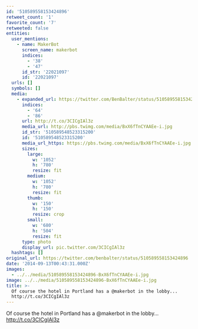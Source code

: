 ```yaml
---
id: '510589558153424896'
retweet_count: '1'
favorite_count: '7'
retweeted: false
entities:
  user_mentions:
    - name: MakerBot
      screen_name: makerbot
      indices:
        - '38'
        - '47'
      id_str: '22021097'
      id: '22021097'
  urls: []
  symbols: []
  media:
    - expanded_url: https://twitter.com/BenBalter/status/510589558153424896/photo/1
      indices:
        - '64'
        - '86'
      url: http://t.co/3CICgIAl3z
      media_url: http://pbs.twimg.com/media/BxX6fTnCYAAEe-i.jpg
      id_str: '510589548523315200'
      id: '510589548523315200'
      media_url_https: https://pbs.twimg.com/media/BxX6fTnCYAAEe-i.jpg
      sizes:
        large:
          w: '1052'
          h: '780'
          resize: fit
        medium:
          w: '1052'
          h: '780'
          resize: fit
        thumb:
          w: '150'
          h: '150'
          resize: crop
        small:
          w: '680'
          h: '504'
          resize: fit
      type: photo
      display_url: pic.twitter.com/3CICgIAl3z
  hashtags: []
original_url: https://twitter.com/benbalter/status/510589558153424896
date: '2014-09-13T00:43:31.000Z'
images:
  - ../../media/510589558153424896-BxX6fTnCYAAEe-i.jpg
image: ../../media/510589558153424896-BxX6fTnCYAAEe-i.jpg
title: >-
  Of course the hotel in Portland has a @makerbot in the lobby...
  http://t.co/3CICgIAl3z
---
```


Of course the hotel in Portland has a @makerbot in the lobby... http://t.co/3CICgIAl3z